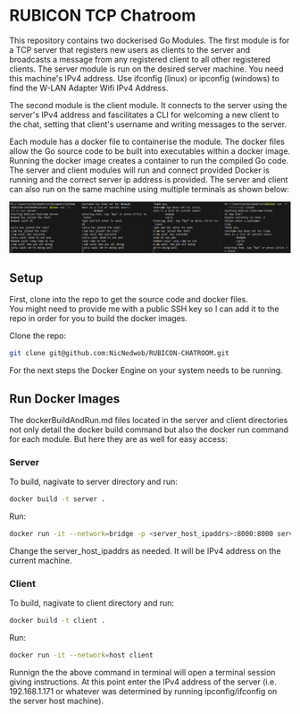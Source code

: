 # RUBICON TCP Chatroom
This repository contains two dockerised Go Modules. The first module is for a TCP server that registers new users as clients to the server and broadcasts a message from any registered client to all other registered clients. The server module is run on the desired server machine. You need this machine's IPv4 address. Use ifconfig (linux) or ipconfig (windows) to find the W-LAN Adapter Wifi IPv4 Address. 

The second module is the client module. It connects to the server using the server's IPv4 address and fascilitates a CLI for welcoming a new client to the chat, setting that client's username and writing messages to the server. 

Each module has a docker file to containerise the module. The docker files allow the Go source code to be built into executables within a docker image. Running the docker image creates a container to run the compiled Go code. The server and client modules will run and connect provided Docker is running and the correct server ip address is provided. The server and client can also run on the same machine using multiple terminals as shown below:

<p float="center">
  <img src="docs/resources/Working Example.png" />
</p>

## Setup
First, clone into the repo to get the source code and docker files.   
You might need to provide me with a public SSH key so I can add it to the repo in order for you to build the docker images. 

Clone the repo:
```bash
git clone git@github.com:NicNedwob/RUBICON-CHATROOM.git
```
For the next steps the Docker Engine on your system needs to be running.

## Run Docker Images
The dockerBuildAndRun.md files located in the server and client directories not only detail the docker build command but also the docker run command for each module. But here they are as well for easy access:

### Server
To build, nagivate to server directory and run:
```bash
docker build -t server .
```

Run:
```bash
docker run -it --network=bridge -p <server_host_ipaddrs>:8000:8000 server
```
Change the server_host_ipaddrs as needed. It will be IPv4 address on the current machine.

### Client
To build, nagivate to client directory and run:

```bash
docker build -t client .
```

Run:
```bash
docker run -it --network=host client
```
Runnign the the above command in terminal will open a terminal session giving instructions. At this point enter the IPv4 address of the server (i.e. 192.168.1.171 or whatever was determined by running ipconfig/ifconfig on the server host machine). 

